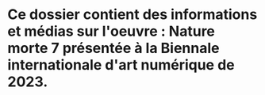 # Ce dossier contient des informations et médias sur l'oeuvre : Nature morte 7 présentée à la Biennale internationale d'art numérique de 2023.
